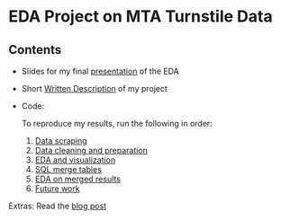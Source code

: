 # EDA Project on MTA Turnstile Data

## Contents
- Slides for my final [presentation](MTA_EDA_presentation.pdf) of the EDA

- Short [Written Description](https://github.com/crystal-ctrl/EDA_MTA_Turnstile/blob/d07e63ecac9da8e0aee537d158488024d6ddfb66/Write%20Up.md) of my project

- Code: 
  
  To reproduce my results, run the following in order:

   1. [Data scraping](1_data_scraper.ipynb)
   2. [Data cleaning and preparation](2_data_cleaning_n_prep.ipynb)
   3. [EDA and visualization](3_EDA_data_vis.ipynb)
   4. [SQL merge tables](4_mta_merged.sql)
   5. [EDA on merged results](5_merge_ADA_Analysis.ipynb)
   6. [Future work](6_Future_work.ipynb)


Extras: Read the [blog post](https://crystalhuang-ds.medium.com/mta-traffic-analysis-for-station-accessibility-upgrade-28744b8e6586)
